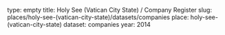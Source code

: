 type: empty
title: Holy See (Vatican City State) / Company Register
slug: places/holy-see-(vatican-city-state)/datasets/companies
place: holy-see-(vatican-city-state)
dataset: companies
year: 2014
